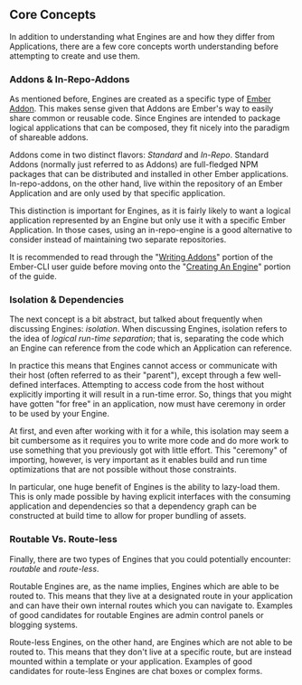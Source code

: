 ## Core Concepts

In addition to understanding what Engines are and how they differ from Applications, there are a few core concepts worth understanding before attempting to create and use them.

### Addons & In-Repo-Addons

As mentioned before, Engines are created as a specific type of [Ember Addon](https://cli.emberjs.com/release/writing-addons/). This makes sense given that Addons are Ember's way to easily share common or reusable code. Since Engines are intended to package logical applications that can be composed, they fit nicely into the paradigm of shareable addons.

Addons come in two distinct flavors: _Standard_ and _In-Repo_. Standard Addons (normally just referred to as Addons) are full-fledged NPM packages that can be distributed and installed in other Ember applications. In-repo-addons, on the other hand, live within the repository of an Ember Application and are only used by that specific application.

This distinction is important for Engines, as it is fairly likely to want a logical application represented by an Engine but only use it with a specific Ember Application. In those cases, using an in-repo-engine is a good alternative to consider instead of maintaining two separate repositories.

It is recommended to read through the "[Writing Addons](https://cli.emberjs.com/release/writing-addons/)" portion of the Ember-CLI user guide before moving onto the "[Creating An Engine](./creating-an-engine.md)" portion of the guide.

### Isolation & Dependencies

The next concept is a bit abstract, but talked about frequently when discussing Engines: _isolation_. When discussing Engines, isolation refers to the idea of _logical run-time separation_; that is, separating the code which an Engine can reference from the code which an Application can reference.

In practice this means that Engines cannot access or communicate with their host (often referred to as their "parent"), except through a few well-defined interfaces. Attempting to access code from the host without explicitly importing it will result in a run-time error. So, things that you might have gotten "for free" in an application, now must have ceremony in order to be used by your Engine.

At first, and even after working with it for a while, this isolation may seem a bit cumbersome as it requires you to write more code and do more work to use something that you previously got with little effort. This "ceremony" of importing, however, is very important as it enables build and run time optimizations that are not possible without those constraints.

In particular, one huge benefit of Engines is the ability to lazy-load them. This is only made possible by having explicit interfaces with the consuming application and dependencies so that a dependency graph can be constructed at build time to allow for proper bundling of assets.

### Routable Vs. Route-less

Finally, there are two types of Engines that you could potentially encounter: _routable_ and _route-less_.

Routable Engines are, as the name implies, Engines which are able to be routed to. This means that they live at a designated route in your application and can have their own internal routes which you can navigate to. Examples of good candidates for routable Engines are admin control panels or blogging systems.

Route-less Engines, on the other hand, are Engines which are not able to be routed to. This means that they don't live at a specific route, but are instead mounted within a template or your application. Examples of good candidates for route-less Engines are chat boxes or complex forms.
